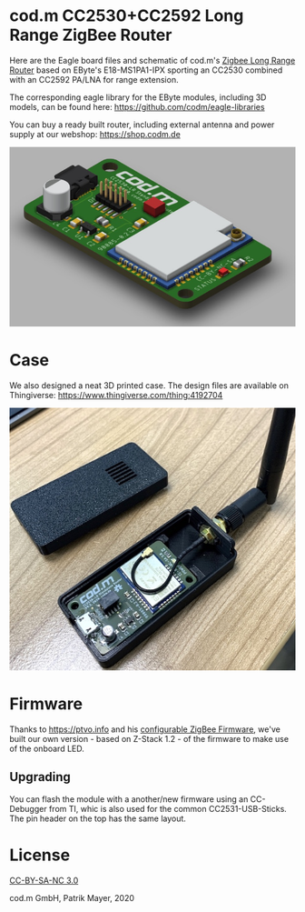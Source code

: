 # cod.m CC2530+CC2592 Long Range ZigBee Router
Here are the Eagle board files and schematic of cod.m's [Zigbee Long Range Router](https://shop.codm.de/automation/zigbee/23/zigbee-cc2530-cc2592-long-range-router/repeater) based on EByte's E18-MS1PA1-IPX sporting an CC2530 combined with an CC2592 PA/LNA for range extension.

The corresponding eagle library for the EByte modules, including 3D models, can be found here: https://github.com/codm/eagle-libraries

You can buy a ready built router, including external antenna and power supply at our webshop: https://shop.codm.de

![cod.m ZigBee Long Range Router](codm-cc2530-cc2592-zigbee-long-range-router-pcb.jpg)

# Case
We also designed a neat 3D printed case. The design files are available on Thingiverse: https://www.thingiverse.com/thing:4192704

![cod.m ZigBee Long Range Router in Case](codm-cc2530-cc2595-zigbee-router-small.jpg)

# Firmware
Thanks to https://ptvo.info and his [configurable ZigBee Firmware](https://ptvo.info/zigbee-switch-configurable-firmware-v2-210/), we've built our own version - based on Z-Stack 1.2 - of the firmware to make use of the onboard LED.

## Upgrading
You can flash the module with a another/new firmware using an CC-Debugger from TI, whic is also used for the common CC2531-USB-Sticks. The pin header on the top has the same layout.

# License
[CC-BY-SA-NC 3.0](https://creativecommons.org/licenses/by-nc-sa/3.0/de/)

cod.m GmbH, Patrik Mayer, 2020